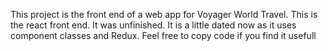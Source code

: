 This project is the front end of a web app for Voyager World Travel. This is the react front end. It was unfinished. It is a little dated now as it uses component classes and Redux. Feel free to copy code if you find it usefull
